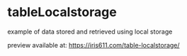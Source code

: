 # tableLocalstorage

example of data stored and retrieved using local storage

preview available at: https://iris611.com/table-localstorage/
